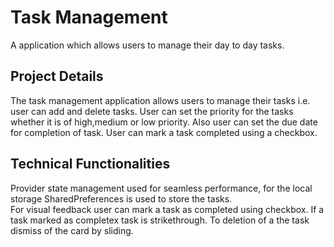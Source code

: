 # Task Management

A application which allows users to manage their day to day tasks.

## Project Details

The task management application allows users to manage their tasks i.e. user can add and delete tasks.
User can set the priority for the tasks whether it is of high,medium or low priority. Also user can set the due date for completion of task.
User can mark a task completed using a checkbox.

## Technical Functionalities
Provider state management used for seamless performance, for the local storage SharedPreferences is used to store the tasks.<br /> For visual feedback user can mark a task as completed using checkbox. If a task marked as completex task is strikethrough. To deletion of a the task dismiss of the card by sliding.

